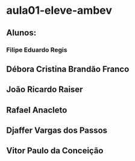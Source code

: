 # aula01-eleve-ambev

## Alunos:
### Filipe Eduardo Regis
## Débora Cristina Brandão Franco
## João Ricardo Raiser
## Rafael Anacleto
## Djaffer Vargas dos Passos
## Vitor Paulo da Conceição
